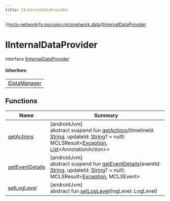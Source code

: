 ```yaml
---
title: IInternalDataProvider
---
```

//[mcls-network](../../../index.html)/[tv.mycujoo.mclsnetwork.data](../index.html)/[IInternalDataProvider](index.html)



# IInternalDataProvider

interface [IInternalDataProvider](index.html)

#### Inheritors


| |
|---|
| [IDataManager](../-i-data-manager/index.html) |


## Functions


| Name | Summary |
|---|---|
| [getActions](get-actions.html) | [androidJvm]<br>abstract suspend fun [getActions](get-actions.html)(timelineId: [String](https://kotlinlang.org/api/latest/jvm/stdlib/kotlin/-string/index.html), updateId: [String](https://kotlinlang.org/api/latest/jvm/stdlib/kotlin/-string/index.html)? = null): MCLSResult&lt;[Exception](https://kotlinlang.org/api/latest/jvm/stdlib/kotlin/-exception/index.html), [List](https://kotlinlang.org/api/latest/jvm/stdlib/kotlin.collections/-list/index.html)&lt;AnnotationAction&gt;&gt; |
| [getEventDetails](get-event-details.html) | [androidJvm]<br>abstract suspend fun [getEventDetails](get-event-details.html)(eventId: [String](https://kotlinlang.org/api/latest/jvm/stdlib/kotlin/-string/index.html), updateId: [String](https://kotlinlang.org/api/latest/jvm/stdlib/kotlin/-string/index.html)? = null): MCLSResult&lt;[Exception](https://kotlinlang.org/api/latest/jvm/stdlib/kotlin/-exception/index.html), MCLSEvent&gt; |
| [setLogLevel](set-log-level.html) | [androidJvm]<br>abstract fun [setLogLevel](set-log-level.html)(logLevel: LogLevel) |

